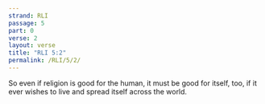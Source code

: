 ```yaml
---
strand: RLI
passage: 5
part: 0
verse: 2
layout: verse
title: "RLI 5:2"
permalink: /RLI/5/2/
---
```

So even if religion is good for the human, it must be good for itself, too, if it ever wishes to live and spread itself across the world.
